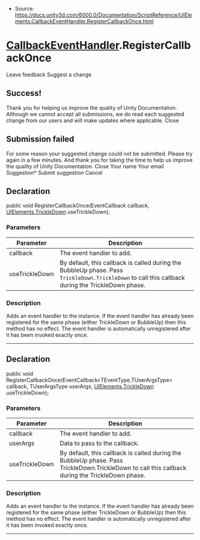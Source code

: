 * Source: https://docs.unity3d.com/6000.0/Documentation/ScriptReference/UIElements.CallbackEventHandler.RegisterCallbackOnce.html

#  [CallbackEventHandler](https://docs.unity3d.com/6000.0/Documentation/ScriptReference/UIElements.CallbackEventHandler.html).RegisterCallbackOnce
Leave feedback
Suggest a change
## Success!
Thank you for helping us improve the quality of Unity Documentation. Although we cannot accept all submissions, we do read each suggested change from our users and will make updates where applicable.
Close
## Submission failed
For some reason your suggested change could not be submitted. Please <a>try again</a> in a few minutes. And thank you for taking the time to help us improve the quality of Unity Documentation.
Close
Your name Your email Suggestion* Submit suggestion
Cancel
## Declaration
public void RegisterCallbackOnce(EventCallback<TEventType> callback, [UIElements.TrickleDown](https://docs.unity3d.com/6000.0/Documentation/ScriptReference/UIElements.TrickleDown.html) useTrickleDown); 
### Parameters
Parameter | Description  
---|---  
callback | The event handler to add.  
useTrickleDown | By default, this callback is called during the BubbleUp phase. Pass `TrickleDown.TrickleDown` to call this callback during the TrickleDown phase.  
### Description
Adds an event handler to the instance. If the event handler has already been registered for the same phase (either TrickleDown or BubbleUp) then this method has no effect. The event handler is automatically unregistered after it has been invoked exactly once. 
* * *
## Declaration
public void RegisterCallbackOnce(EventCallback<TEventType,TUserArgsType> callback, TUserArgsType userArgs, [UIElements.TrickleDown](https://docs.unity3d.com/6000.0/Documentation/ScriptReference/UIElements.TrickleDown.html) useTrickleDown); 
### Parameters
Parameter | Description  
---|---  
callback | The event handler to add.  
userArgs | Data to pass to the callback.  
useTrickleDown | By default, this callback is called during the BubbleUp phase. Pass TrickleDown.TrickleDown to call this callback during the TrickleDown phase.  
### Description
Adds an event handler to the instance. If the event handler has already been registered for the same phase (either TrickleDown or BubbleUp) then this method has no effect. The event handler is automatically unregistered after it has been invoked exactly once. 
* * *
